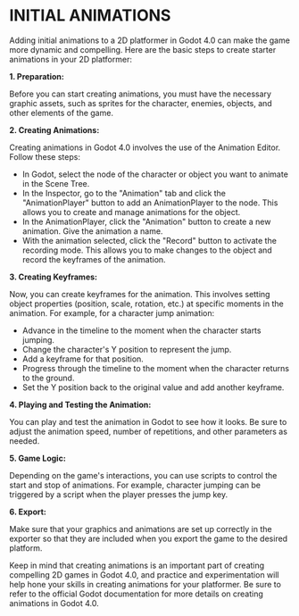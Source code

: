 # INITIAL ANIMATIONS
Adding initial animations to a 2D platformer in Godot 4.0 can make the game more dynamic and compelling. Here are the basic steps to create starter animations in your 2D platformer:

**1. Preparation:**

Before you can start creating animations, you must have the necessary graphic assets, such as sprites for the character, enemies, objects, and other elements of the game.

**2. Creating Animations:**

Creating animations in Godot 4.0 involves the use of the Animation Editor. Follow these steps:

- In Godot, select the node of the character or object you want to animate in the Scene Tree. 
- In the Inspector, go to the "Animation" tab and click the "AnimationPlayer" button to add an AnimationPlayer to the node. This allows you to create and manage animations for the object. 
- In the AnimationPlayer, click the "Animation" button to create a new animation. Give the animation a name. 
- With the animation selected, click the "Record" button to activate the recording mode. This allows you to make changes to the object and record the keyframes of the animation.

**3. Creating Keyframes:**

Now, you can create keyframes for the animation. This involves setting object properties (position, scale, rotation, etc.) at specific moments in the animation. For example, for a character jump animation:

- Advance in the timeline to the moment when the character starts jumping. 
- Change the character's Y position to represent the jump. 
- Add a keyframe for that position. 
- Progress through the timeline to the moment when the character returns to the ground. 
- Set the Y position back to the original value and add another keyframe.

**4. Playing and Testing the Animation:**

You can play and test the animation in Godot to see how it looks. Be sure to adjust the animation speed, number of repetitions, and other parameters as needed.

**5. Game Logic:**

Depending on the game's interactions, you can use scripts to control the start and stop of animations. For example, character jumping can be triggered by a script when the player presses the jump key.

**6. Export:**

Make sure that your graphics and animations are set up correctly in the exporter so that they are included when you export the game to the desired platform.

Keep in mind that creating animations is an important part of creating compelling 2D games in Godot 4.0, and practice and experimentation will help hone your skills in creating animations for your platformer. Be sure to refer to the official Godot documentation for more details on creating animations in Godot 4.0.